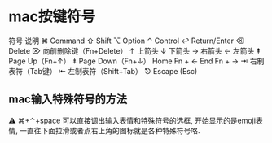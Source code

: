 # mac按键符号



符号	说明
⌘	Command
⇧	Shift
⌥	Option
⌃	Control
↩︎	Return/Enter
⌫	Delete
⌦	向前删除键（Fn+Delete）
↑	上箭头
↓	下箭头
→	右箭头
←	左箭头
⇞	Page Up（Fn+↑）
⇟	Page Down（Fn+↓）
Home	Fn + ←
End	Fn + →
⇥	右制表符（Tab键）
⇤	左制表符（Shift+Tab）
⎋	Escape (Esc)

## mac输入特殊符号的方法

⚠️ ⌘+⌃+space 可以直接调出输入表情和特殊符号的选框, 开始显示的是emoji表情, 一直往下面拉滑或者点右上角的图标就是各种特殊符号咯.
